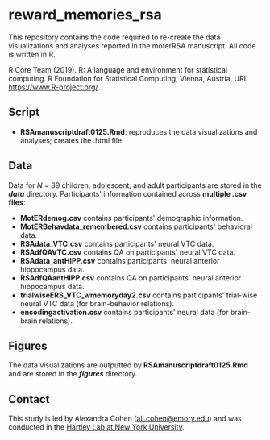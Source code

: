 # reward_memories_rsa

This repository contains the code required to re-create the data visualizations and analyses reported in the moterRSA manuscript. All code is written in R.

R Core Team (2019). R: A language and environment for statistical computing. R Foundation for Statistical Computing, Vienna, Austria. URL https://www.R-project.org/.

## Script
* <b>RSAmanuscriptdraft0125.Rmd</b>: reproduces the data visualizations and analyses; creates the .html file.

## Data
Data for <i>N</i> = 89 children, adolescent, and adult participants are stored in the <b><i>data</i></b> directory. Participants' information contained across <b>multiple .csv files</b>:
* <b>MotERdemog.csv</b> contains participants' demographic information.
* <b>MotERBehavdata_remembered.csv</b> contains participants' behavioral data.
* <b>RSAdata_VTC.csv</b> contains participants' neural VTC data.
* <b>RSAdfQAVTC.csv</b> contains QA on participants' neural VTC data.
* <b>RSAdata_antHIPP.csv</b> contains participants' neural anterior hippocampus data.
* <b>RSAdfQAantHIPP.csv</b> contains QA on participants' neural anterior hippocampus data.
* <b>trialwiseERS_VTC_wmemoryday2.csv</b> contains participants' trial-wise neural VTC data (for brain-behavior relations).
* <b>encodingactivation.csv</b> contains participants' neural data (for brain-brain relations).

## Figures
The data visualizations are outputted by <b>RSAmanuscriptdraft0125.Rmd</b> and are stored in the <b><i>figures</i></b> directory.

## Contact
This study is led by Alexandra Cohen (ali.cohen@emory.edu) and was conducted in the [Hartley Lab at New York University](https://www.hartleylab.org/).
